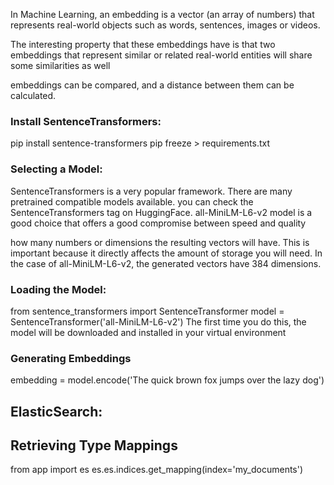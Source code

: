 In Machine Learning, an embedding is a vector (an array of numbers) that represents real-world objects such as words, sentences, images or videos. 

The interesting property that these embeddings have is that two embeddings that represent similar or related real-world entities will share some similarities as well

embeddings can be compared, and a distance between them can be calculated.

### Install SentenceTransformers:
pip install sentence-transformers
pip freeze > requirements.txt


### Selecting a Model:
SentenceTransformers is a very popular framework. There are many pretrained compatible models available.
you can check the SentenceTransformers tag on HuggingFace.
all-MiniLM-L6-v2 model is a good choice that offers a good compromise between speed and quality

how many numbers or dimensions the resulting vectors will have. This is important because it directly affects the amount of storage you will need.  In the case of all-MiniLM-L6-v2, the generated vectors have 384 dimensions.


### Loading the Model:
from sentence_transformers import SentenceTransformer
model = SentenceTransformer('all-MiniLM-L6-v2')
The first time you do this, the model will be downloaded and installed in your virtual environment


### Generating Embeddings
embedding = model.encode('The quick brown fox jumps over the lazy dog')



## ElasticSearch:

## Retrieving Type Mappings
from app import es
es.es.indices.get_mapping(index='my_documents')